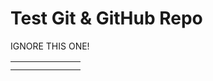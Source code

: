 # Test Git & GitHub Repo

IGNORE THIS ONE!

<table width='100%'>
    <tr>
        <td><a href="https://AhmadAwais.com/"><img src="http://on.ahmda.ws/mu6W/c" alt="" /></a></td>
        <td><a href="https://AhmadAwais.com/"><img src="http://on.ahmda.ws/mtiU/c" alt="" /></a></td>
        <td><a href="https://AhmadAwais.com/"><img src="http://on.ahmda.ws/mu7O/c" alt="" /></a></td>
        <td><a href="https://AhmadAwais.com/"><img src="http://on.ahmda.ws/mu9F/c" alt="" /></a></td>
        <td><a href="https://AhmadAwais.com/"><img src="http://on.ahmda.ws/mtiS/c" alt="" /></a></td>
        <td><a href="https://AhmadAwais.com/"><img src="http://on.ahmda.ws/mtqR/c" alt="" /></a></td>
        <td><a href="https://AhmadAwais.com/"><img src="http://on.ahmda.ws/mtoD/c" alt="" /></a></td>
    </tr>
    <tr>
        <td><a href="https://AhmadAwais.com/"><img src="http://on.ahmda.ws/mtqw/c" alt="" /></a></td>
        <td><a href="https://AhmadAwais.com/"><img src="http://on.ahmda.ws/mu7e/c" alt="" /></a></td>
        <td><a href="https://AhmadAwais.com/"><img src="http://on.ahmda.ws/mtrs/c" alt="" /></a></td>
        <td><a href="https://AhmadAwais.com/"><img src="http://on.ahmda.ws/mu9A/c" alt="" /></a></td>
        <td><a href="https://AhmadAwais.com/"><img src="http://on.ahmda.ws/mu4x/c" alt="" /></a></td>
        <td><a href="https://AhmadAwais.com/"><img src="http://on.ahmda.ws/mu8p/c" alt="" /></a></td>
        <td><a href="https://AhmadAwais.com/"><img src="http://on.ahmda.ws/mtyS/c" alt="" /></a></td>
    </tr>
</table>
